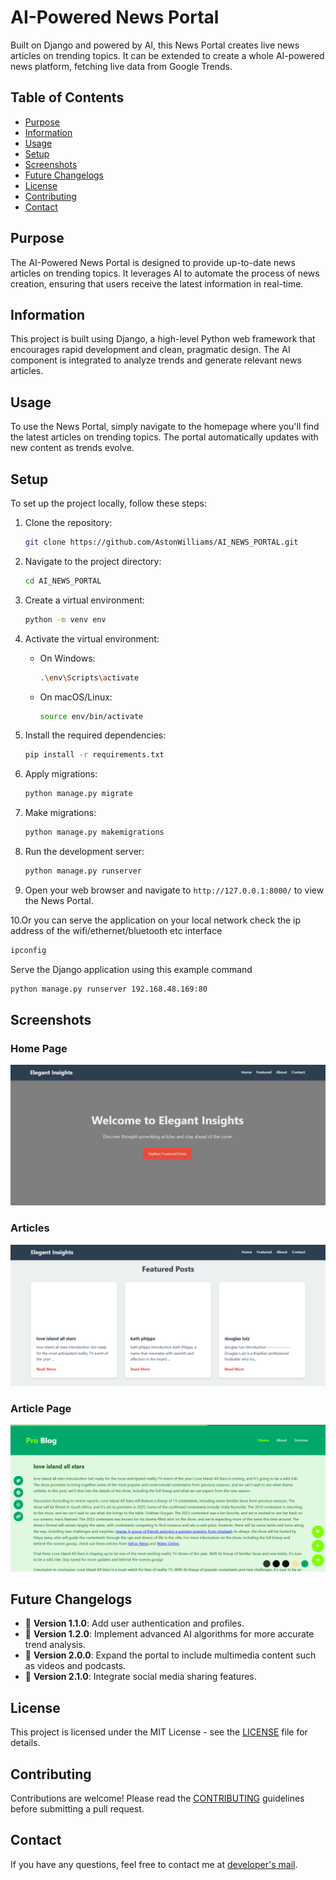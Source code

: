 
# AI-Powered News Portal

Built on Django and powered by AI, this News Portal creates live news articles on trending topics. It can be extended to create a whole AI-powered news platform, fetching live data from Google Trends.

## Table of Contents
- [Purpose](#purpose)
- [Information](#information)
- [Usage](#usage)
- [Setup](#setup)
- [Screenshots](#screenshots)
- [Future Changelogs](#future-changelogs)
- [License](#license)
- [Contributing](#contributing)
- [Contact](#contact)

## Purpose
The AI-Powered News Portal is designed to provide up-to-date news articles on trending topics. It leverages AI to automate the process of news creation, ensuring that users receive the latest information in real-time.

## Information
This project is built using Django, a high-level Python web framework that encourages rapid development and clean, pragmatic design. The AI component is integrated to analyze trends and generate relevant news articles.

## Usage
To use the News Portal, simply navigate to the homepage where you'll find the latest articles on trending topics. The portal automatically updates with new content as trends evolve.

## Setup
To set up the project locally, follow these steps:

1. Clone the repository:
   ```bash
   git clone https://github.com/AstonWilliams/AI_NEWS_PORTAL.git
   ```

2. Navigate to the project directory:
   ```bash
   cd AI_NEWS_PORTAL
   ```

3. Create a virtual environment:
   ```bash
   python -m venv env
   ```

4. Activate the virtual environment:
   - On Windows:
     ```bash
     .\env\Scripts\activate
     ```
   - On macOS/Linux:
     ```bash
     source env/bin/activate
     ```

5. Install the required dependencies:
   ```bash
   pip install -r requirements.txt
   ```

6. Apply migrations:
   ```bash
   python manage.py migrate
   ```

7. Make migrations:
   ```bash
   python manage.py makemigrations
   ```

8. Run the development server:
   ```bash
   python manage.py runserver
   ```

9. Open your web browser and navigate to `http://127.0.0.1:8000/` to view the News Portal.

10.Or you can serve the application on your local network
check the ip address of the wifi/ethernet/bluetooth etc interface
```bash
ipconfig
```
Serve the Django application using this example command
   ```bash
   python manage.py runserver 192.168.48.169:80
   ```


## Screenshots

### Home Page
![Home Page Screenshot](Hive/Srcs/Home.png)

### Articles
![VS Code Screenshot](Hive/Srcs/Articles.png)

### Article Page
![Article Page Screenshot](Hive/Srcs/article-page.png)


## Future Changelogs
- 🎯 **Version 1.1.0**: Add user authentication and profiles.
- 🎯 **Version 1.2.0**: Implement advanced AI algorithms for more accurate trend analysis.
- 🎯 **Version 2.0.0**: Expand the portal to include multimedia content such as videos and podcasts.
- 🎯 **Version 2.1.0**: Integrate social media sharing features.

## License
This project is licensed under the MIT License - see the [LICENSE](LICENSE) file for details.

## Contributing
Contributions are welcome! Please read the [CONTRIBUTING](CONTRIBUTING.md) guidelines before submitting a pull request.

## Contact
If you have any questions, feel free to contact me at [developer's mail](mailto:a91060705@gmail.com).
